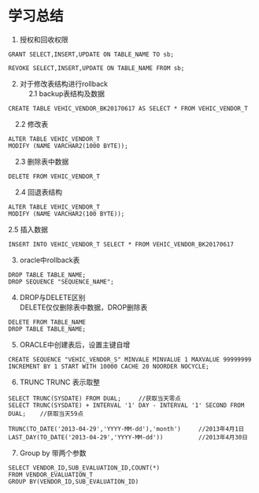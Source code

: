 # 学习总结

1. 授权和回收权限
```
GRANT SELECT,INSERT,UPDATE ON TABLE_NAME TO sb;

REVOKE SELECT,INSERT,UPDATE ON TABLE_NAME FROM sb;
```
2. 对于修改表结构进行rollback<br/>
&emsp; 2.1 backup表结构及数据
 ```
 CREATE TABLE VEHIC_VENDOR_BK20170617 AS SELECT * FROM VEHIC_VENDOR_T
 ```
&emsp;2.2 修改表
```
ALTER TABLE VEHIC_VENDOR_T
MODIFY (NAME VARCHAR2(1000 BYTE));
```
&emsp;2.3 删除表中数据
```
DELETE FROM VEHIC_VENDOR_T
```
&emsp;2.4 回退表结构
```
ALTER TABLE VEHIC_VENDOR_T
MODIFY (NAME VARCHAR2(100 BYTE));
```
2.5 插入数据
```
INSERT INTO VEHIC_VENDOR_T SELECT * FROM VEHIC_VENDOR_BK20170617
```
3. oracle中rollback表<br/>
```
DROP TABLE TABLE_NAME;
DROP SEQUENCE "SEQUENCE_NAME";
```
4. DROP与DELETE区别<br/>
DELETE仅仅删除表中数据，DROP删除表
```
DELETE FROM TABLE_NAME
DROP TABLE TABLE_NAME;
```
5. ORACLE中创建表后，设置主键自增
```
CREATE SEQUENCE "VEHIC_VENDOR_S" MINVALE MINVALUE 1 MAXVALUE 99999999 
INCREMENT BY 1 START WITH 10000 CACHE 20 NOORDER NOCYCLE;
```
6. TRUNC 
TRUNC 表示取整
```
SELECT TRUNC(SYSDATE) FROM DUAL;     //获取当天零点
SELECT TRUNC(SYSDATE) + INTERVAL '1' DAY - INTERVAL '1' SECOND FROM DUAL;    //获取当天59点

TRUNC(TO_DATE('2013-04-29','YYYY-MM-dd'),'month')     //2013年4月1日
LAST_DAY(TO_DATE('2013-04-29','YYYY-MM-dd'))          //2013年4月30日
```
7. Group by 带两个参数
```
SELECT VENDOR_ID,SUB_EVALUATION_ID,COUNT(*)
FROM VENDOR_EVALUATION_T
GROUP BY(VENDOR_ID,SUB_EVALUATION_ID)
```
